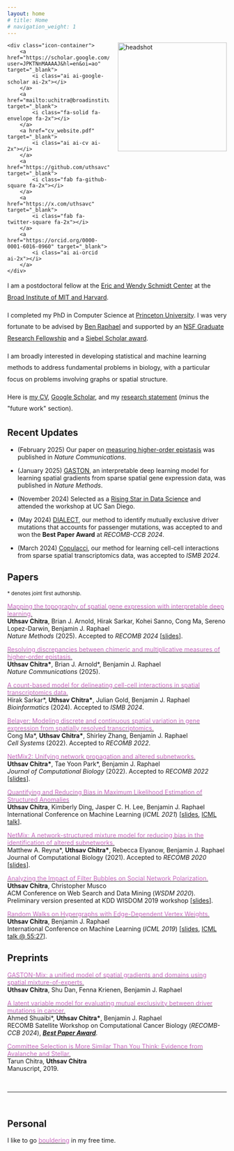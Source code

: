 ```yaml
---
layout: home
# title: Home
# navigation_weight: 1
---
```


<style type="text/css">
.image-left {
  display: block;
  margin-left: 20px;
  margin-right: auto;
  float: right;
}
.spaced-lines {line-height: 20pt;} 
</style>

<div class="image-icon-wrapper">
    <img src="images/headshot5.png" alt="headshot" class="image-left" width="250px" style="border: 0px solid black;">

    <div class="icon-container">
        <a href="https://scholar.google.com/citations?user=JPKTNnMAAAAJ&hl=en&oi=ao" target="_blank">
            <i class="ai ai-google-scholar ai-2x"></i>
        </a>
        <a href="mailto:uchitra@broadinstitute.org" target="_blank">
            <i class="fa-solid fa-envelope fa-2x"></i>
        </a>
        <a href="cv_website.pdf" target="_blank">
            <i class="ai ai-cv ai-2x"></i>
        </a>
        <a href="https://github.com/uthsavc" target="_blank">
            <i class="fab fa-github-square fa-2x"></i>
        </a>
        <a href="https://x.com/uthsavc" target="_blank">
            <i class="fab fa-twitter-square fa-2x"></i>
        </a>
        <a href="https://orcid.org/0000-0001-6016-0960" target="_blank">
            <i class="ai ai-orcid ai-2x"></i>
        </a>
    </div>
</div>

<div markdown="1" class="spaced-lines">


I am a postdoctoral fellow at the [Eric and Wendy Schmidt Center](https://www.ericandwendyschmidtcenter.org/) at the [Broad Institute of MIT and Harvard](https://www.broadinstitute.org/).


I completed my PhD in Computer Science at [Princeton University](https://www.cs.princeton.edu). I was very fortunate to be advised by [Ben Raphael](https://www.cs.princeton.edu/~braphael/) 
and supported by an [NSF Graduate Research Fellowship](https://www.cs.princeton.edu/news/computer-science-phd-students-awarded-nsf-graduate-research-fellowship) and a [Siebel Scholar award](https://www.cs.princeton.edu/news/graduate-students-receive-siebel-scholar-awards). 
    

I am broadly interested in developing statistical and machine learning methods to address fundamental problems in biology, with a particular focus on problems involving graphs or spatial structure.    
    

Here is [my CV](cv_website.pdf), [Google Scholar](https://scholar.google.com/citations?user=JPKTNnMAAAAJ&hl=en&oi=ao), and my [research statement](CS_statement_5_no_future_work.pdf) (minus the "future work" section). 
</div>
<!-- &nbsp; -->

## Recent Updates

- (February 2025) Our paper on [measuring higher-order epistasis](https://www.biorxiv.org/content/10.1101/2024.07.17.603976v1) was published in _Nature Communications_.

- (January 2025) [GASTON](https://www.nature.com/articles/s41592-024-02503-3), an interpretable deep learning model for learning spatial gradients from sparse spatial gene expression data, was published in _Nature Methods_.

- (November 2024) Selected as a [Rising Star in Data Science](https://datascience.ucsd.edu/rising-stars-in-data-science/) and attended the workshop at UC San Diego.

- (May 2024) [DIALECT](https://www.biorxiv.org/content/10.1101/2024.04.24.590995v1), our method to identify mutually exclusive driver mutations that accounts for passenger mutations, was accepted to and won the **Best Paper Award** at *RECOMB-CCB 2024*.

- (March 2024) [Copulacci](https://academic.oup.com/bioinformatics/article/40/Supplement_1/i481/7700859), our method for learning cell-cell interactions from sparse spatial transcriptomics data, was accepted to *ISMB 2024*.



## Papers

<sup>\* denotes joint first authorship.</sup>

[<span style="color:#c869bf">Mapping the topography of spatial gene expression with interpretable deep learning.</span>](https://www.nature.com/articles/s41592-024-02503-3)     
**Uthsav Chitra**, Brian J. Arnold, Hirak Sarkar, Kohei Sanno, Cong Ma, Sereno Lopez-Darwin, Benjamin J. Raphael   
*Nature Methods* (2025). Accepted to *RECOMB 2024* [[slides](presentations/gaston_recomb2024_pres.pdf)].

[<span style="color:#c869bf">Resolving discrepancies between chimeric and multiplicative measures of higher-order epistasis.</span>](https://www.nature.com/articles/s41467-025-56986-5)     
**Uthsav Chitra\***, Brian J. Arnold\*, Benjamin J. Raphael   
*Nature Communications* (2025).    

[<span style="color:#c869bf">A count-based model for delineating cell-cell interactions in spatial transcriptomics data.</span>](https://academic.oup.com/bioinformatics/article/40/Supplement_1/i481/7700859)     
Hirak Sarkar\*, **Uthsav Chitra\***, Julian Gold, Benjamin J. Raphael   
*Bioinformatics* (2024). Accepted to *ISMB 2024*.

[<span style="color:#c869bf">Belayer: Modeling discrete and continuous spatial variation in gene expression from spatially resolved transcriptomics.</span>](https://www.biorxiv.org/content/10.1101/2022.02.05.479261v1)     
Cong Ma\*, **Uthsav Chitra\***, Shirley Zhang, Benjamin J. Raphael   
*Cell Systems* (2022). Accepted to *RECOMB 2022*.

[<span style="color:#c869bf">NetMix2: Unifying network propagation and altered subnetworks.</span>](https://www.biorxiv.org/content/10.1101/2022.01.31.478575v1)     
**Uthsav Chitra\***, Tae Yoon Park\*, Benjamin J. Raphael     
*Journal of Computational Biology* (2022). Accepted to *RECOMB 2022* [[slides](presentations/netmix2_recomb2022_pres.pdf)].

[<span style="color:#c869bf">Quantifying and Reducing Bias in Maximum Likelihood Estimation of Structured Anomalies</span>](https://arxiv.org/abs/2007.07878)     
**Uthsav Chitra**, Kimberly Ding, Jasper C. H. Lee, Benjamin J. Raphael  
International Conference on Machine Learning (*ICML 2021*) [[slides](presentations/ICML_2021_pres.pdf), [ICML talk](https://slideslive.com/38958812/quantifying-and-reducing-bias-in-maximum-likelihood-estimation-of-structured-anomalies?ref=speaker-17429-latest)].    

[<span style="color:#c869bf">NetMix: A network-structured mixture model for reducing bias in the identification of altered subnetworks.</span>](https://www.biorxiv.org/content/10.1101/2020.01.18.911438v1)    
Matthew A. Reyna\*, **Uthsav Chitra\***, Rebecca Elyanow, Benjamin J. Raphael   
Journal of Computational Biology (2021). Accepted to *RECOMB 2020* [[slides](presentations/recomb2020_pres.pdf)].    

[<span style="color:#c869bf">Analyzing the Impact of Filter Bubbles on Social Network Polarization.</span>](https://arxiv.org/abs/1906.08772)    
**Uthsav Chitra**, Christopher Musco    
ACM Conference on Web Search and Data Mining (*WSDM 2020*).    
Preliminary version presented at KDD WISDOM 2019 workshop [[slides](presentations/kdd_presentation.pdf)].     

[<span style="color:#c869bf">Random Walks on Hypergraphs with Edge-Dependent Vertex Weights.</span>](https://arxiv.org/abs/1905.08287)          
**Uthsav Chitra**, Benjamin J. Raphael  
International Conference on Machine Learning (*ICML 2019*) [[slides](https://icml.cc/media/Slides/icml/2019/101(13-11-00)-13-12-15-5196-random_walks_on.pdf), [ICML talk @ 55:27](https://slideslive.com/38917909/optimization-and-graphical-models)].

## Preprints     

[<span style="color:#c869bf">GASTON-Mix: a unified model of spatial gradients and domains using spatial mixture-of-experts.</span>](https://www.biorxiv.org/content/10.1101/2025.01.31.635955v1)     
**Uthsav Chitra**, Shu Dan, Fenna Krienen, Benjamin J. Raphael   

[<span style="color:#c869bf">A latent variable model for evaluating mutual exclusivity between driver mutations in cancer.</span>](https://www.biorxiv.org/content/10.1101/2024.04.24.590995v1)     
Ahmed Shuaibi\*, **Uthsav Chitra\***, Benjamin J. Raphael       
RECOMB Satellite Workshop on Computational Cancer Biology (*RECOMB-CCB 2024*), <ins>***Best Paper Award***</ins>.   

[<span style="color:#c869bf">Committee Selection is More Similar Than You Think: Evidence from Avalanche and Stellar.</span>](https://arxiv.org/abs/1904.09839)     
Tarun Chitra, **Uthsav Chitra**  
Manuscript, 2019.


&nbsp;

---    
&nbsp;

## Personal

I like to go [<span style="color:#c869bf">bouldering</span>](http://instagram.com/uthsav_climbs/) in my free time.